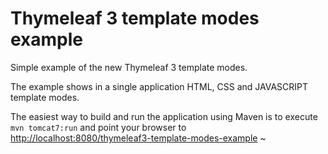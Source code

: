 # Thymeleaf 3 template modes example

Simple example of the new Thymeleaf 3 template modes.

The example shows in a single application HTML, CSS and JAVASCRIPT template modes.

The easiest way to build and run the application using Maven is to execute `mvn tomcat7:run` and
point your browser to [http://localhost:8080/thymeleaf3-template-modes-example](http://localhost:8080/thymeleaf3-template-modes-example)
~
